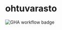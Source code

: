 # ohtuvarasto

![GHA workflow badge](https://github.com/mfaarni/ohtuvarasto/workflows/CI/badge.svg)
